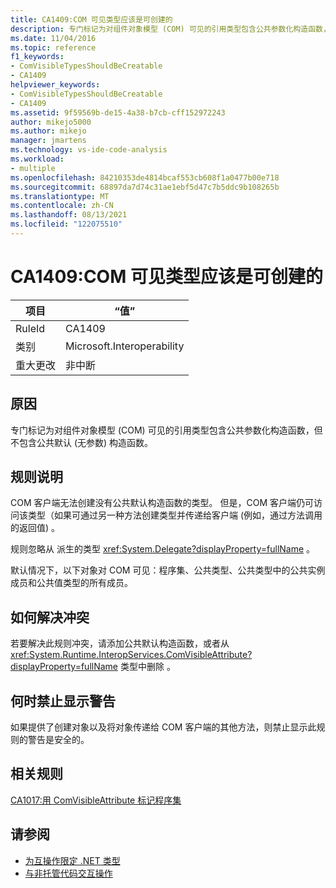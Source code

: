 ```yaml
---
title: CA1409:COM 可见类型应该是可创建的
description: 专门标记为对组件对象模型 (COM) 可见的引用类型包含公共参数化构造函数，但不包含公共默认 (无参数) 构造函数。
ms.date: 11/04/2016
ms.topic: reference
f1_keywords:
- ComVisibleTypesShouldBeCreatable
- CA1409
helpviewer_keywords:
- ComVisibleTypesShouldBeCreatable
- CA1409
ms.assetid: 9f59569b-de15-4a38-b7cb-cff152972243
author: mikejo5000
ms.author: mikejo
manager: jmartens
ms.technology: vs-ide-code-analysis
ms.workload:
- multiple
ms.openlocfilehash: 84210353de4814bcaf553cb608f1a0477b00e718
ms.sourcegitcommit: 68897da7d74c31ae1ebf5d47c7b5ddc9b108265b
ms.translationtype: MT
ms.contentlocale: zh-CN
ms.lasthandoff: 08/13/2021
ms.locfileid: "122075510"
---
```

# <a name="ca1409-com-visible-types-should-be-creatable"></a>CA1409:COM 可见类型应该是可创建的

|项目|“值”|
|-|-|
|RuleId|CA1409|
|类别|Microsoft.Interoperability|
|重大更改|非中断|

## <a name="cause"></a>原因
专门标记为对组件对象模型 (COM) 可见的引用类型包含公共参数化构造函数，但不包含公共默认 (无参数) 构造函数。

## <a name="rule-description"></a>规则说明
COM 客户端无法创建没有公共默认构造函数的类型。 但是，COM 客户端仍可访问该类型（如果可通过另一种方法创建类型并传递给客户端 (例如，通过方法调用的返回值) 。

规则忽略从 派生的类型 <xref:System.Delegate?displayProperty=fullName> 。

默认情况下，以下对象对 COM 可见：程序集、公共类型、公共类型中的公共实例成员和公共值类型的所有成员。

## <a name="how-to-fix-violations"></a>如何解决冲突
若要解决此规则冲突，请添加公共默认构造函数，或者从 <xref:System.Runtime.InteropServices.ComVisibleAttribute?displayProperty=fullName> 类型中删除 。

## <a name="when-to-suppress-warnings"></a>何时禁止显示警告
如果提供了创建对象以及将对象传递给 COM 客户端的其他方法，则禁止显示此规则的警告是安全的。

## <a name="related-rules"></a>相关规则
[CA1017:用 ComVisibleAttribute 标记程序集](/dotnet/fundamentals/code-analysis/quality-rules/ca1017)

## <a name="see-also"></a>请参阅

- [为互操作限定 .NET 类型](/dotnet/framework/interop/qualifying-net-types-for-interoperation)
- [与非托管代码交互操作](/dotnet/framework/interop/index)
